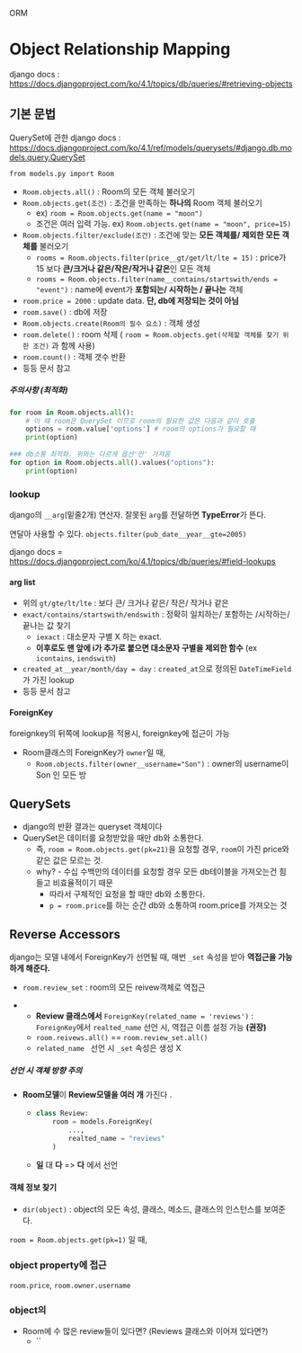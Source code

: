 ORM



# Object Relationship Mapping

django docs : https://docs.djangoproject.com/ko/4.1/topics/db/queries/#retrieving-objects

## 기본 문법 

QuerySet에 관한 django docs : https://docs.djangoproject.com/ko/4.1/ref/models/querysets/#django.db.models.query.QuerySet

`from models.py import Room`

- `Room.objects.all()`  : Room의 모든 객체 불러오기
- `Room.objects.get(조건)` : 조건을 만족하는 **하나의** Room 객체 불러오기
  - ex)  `room = Room.objects.get(name = "moon")` 
  - 조건은 여러 입력 가능. ex) `Room.objects.get(name = "moon", price=15)`
- `Room.objects.filter/exclude(조건)` :  조건에 맞는 **모든 객체를/ 제외한 모든 객체를** 불러오기
  - `rooms = Room.objects.filter(price__gt/get/lt/lte = 15)` : price가 15 보다 **큰/크거나 같은/작은/작거나 같은**인 모든 객체
  - `rooms = Room.objects.filter(name__contains/startswith/ends = "event")`  : name에 event가 **포함되는/ 시작하는 / 끝나는** 객체
- `room.price = 2000` : update data. **단, db에 저장되는 것이 아님**
- `room.save()`  : db에 저장
- `Room.objects.create(Room의 필수 요소)`  : 객체 생성
- `room.delete()` : room 삭제 ( `room = Room.objects.get(삭제할 객체를 찾기 위한 조건)` 과 함께 사용)
- `room.count()` : 객체 갯수 반환
- 등등 문서 참고

##### 주의사항 (최적화)

```python
for room in Room.objects.all():
    # 이 떄 room은 QuerySet 이므로 room의 필요한 값은 다음과 같이 호출
    options = room.value['options'] # room의 options가 필요할 때
    print(option)
    
### db소통 최적화. 위와는 다르게 옵션'만' 가져옴
for option in Room.objects.all().values("options"):
    print(option)
```





### lookup

django의 `__arg`(밑줄2개) 연산자. 잘못된 `arg`를 전달하면 **TypeError**가 뜬다.

연달아 사용할 수 있다. `objects.filter(pub_date__year__gte=2005)`

django docs = https://docs.djangoproject.com/ko/4.1/topics/db/queries/#field-lookups

#### arg list

- 위의 `gt/gte/lt/lte`   : 보다 큰/ 크거나 같은/ 작은/ 작거나 같은
- `exact/contains/startswith/endswith` : 정확히 일치하는/ 포함하는 /시작하는/ 끝나는  값 찾기
  - `iexact` : 대소문자 구별 X 하는 exact. 
  - **이후로도 맨 앞에 i가 추가로 붙으면 대소문자 구별을 제외한 함수** (ex `icontains`, `iendswith`)
- `created_at__year/month/day = day` : `created_at`으로 정의된 `DateTimeField`가 가진 lookup
- 등등 문서 참고



#### ForeignKey

foreignkey의 뒤쪽에 lookup을 적용시, foreignkey에 접근이 가능

- Room클래스의 ForeignKey가 `owner`일 때,
  -  `Room.objects.filter(owner__username="Son")` : owner의 username이 Son 인 모든 방



## QuerySets

- django의 반환 결과는 queryset 객체이다
- QuerySet은 데이터를 요청받았을 때만 db와 소통한다.
  - 즉, `room = Room.objects.get(pk=21)`을 요청할 경우, `room`이 가진 price와 같은 값은 모르는 것.
  - why? - 수십 수백만의 데이터를 요청할 경우 모든 db테이블을 가져오는건 힘들고 비효율적이기 때문
    - 따라서 구체적인 요청을 할 때만 db와 소통한다.
    - `p = room.price`를 하는 순간 db와 소통하여 room.price를 가져오는 것



## Reverse Accessors

django는 모델 내에서 ForeignKey가 선언될 때, 매번 `_set` 속성을 받아 **역접근을 가능하게 해준다.**

- `room.review_set` :  room의 모든 reivew객체로 역접근

- * **Review 클래스에서** `ForeignKey(related_name = 'reviews')` : `ForeignKey`에서 `realted_name` 선언 시, 역접근 이름 설정 가능 **(권장)**

  - `room.reivews.all()` == `room.review_set.all()`
  - `related_name ` 선언 시 `_set` 속성은 생성 X

##### 선언 시 객체 방향 주의

- **Room모델**이 **Review모델을 여러 개** 가진다 .

  - ```python
    class Review:
        room = models.ForeignKey(
            ...,
            realted_name = "reviews"
        )
    ```

  - **일** 대 **다** => **다** 에서 선언



#### 객체 정보 찾기

- `dir(object)` :  object의 모든 속성, 클래스, 메소드, 클래스의 인스턴스를 보여준다.

`room = Room.objects.get(pk=1)` 일 때,

### object property에 접근

`room.price`, `room.owner.username`



### object의 

- Room에 수  많은 review들이 있다면? (Reviews 클래스와 이어져 있다면?)
  - ``
